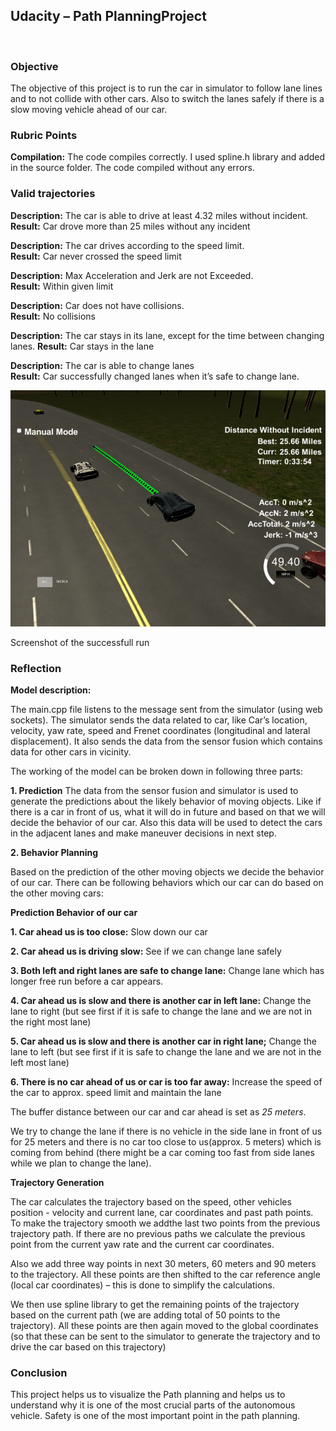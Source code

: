 ## Udacity – Path PlanningProject

 
### Objective

The objective of this project is to run the car in simulator to follow lane lines and to not collide with other cars. Also to switch the lanes safely if there is a slow moving vehicle ahead of our car.

### Rubric Points

**Compilation:** The code compiles correctly.
I used spline.h library and added in the source folder. The code compiled without any errors.

### Valid trajectories

**Description:** The car is able to drive at least 4.32 miles without incident.	
**Result:** Car drove more than 25 miles without any incident

**Description:** The car drives according to the speed limit.	
**Result:** Car never crossed the speed limit

**Description:** Max Acceleration and Jerk are not Exceeded.	
**Result:** Within given limit

**Description:** Car does not have collisions.	
**Result:** No collisions

**Description:** The car stays in its lane, except for the time between changing lanes.	
**Result:** Car stays in the lane

**Description:** The car is able to change lanes	
**Result:** Car successfully changed lanes when it’s safe to change lane.


![png](pic.png) 

Screenshot of the successfull run

### Reflection
**Model description:**

The main.cpp file listens to the message sent from the simulator (using web sockets). The simulator sends the data related to car, like Car’s location, velocity, yaw rate, speed and Frenet coordinates (longitudinal and lateral displacement). It also sends the data from the sensor fusion which contains data for other cars in vicinity.

The working of the model can be broken down in following three parts:

**1. Prediction**
The data from the sensor fusion and simulator is used to generate the predictions about the likely behavior of moving objects. Like if there is a car in front of us, what it will do in future and based on that we will decide the behavior of our car. Also this data will be used to detect the cars in the adjacent lanes and make maneuver decisions in next step.

**2. Behavior Planning**

Based on the prediction of the other moving objects we decide the behavior of our car. There can be following behaviors which our car can do based on the other moving cars:

**Prediction	Behavior of our car**

**1. Car ahead us is too close:**	Slow down our car

**2. Car ahead us is driving slow:**	See if we can change lane safely

**3. Both left and right lanes are safe to change lane:**	Change lane which has longer free run before a car appears.

**4. Car ahead us is slow and there is another car in left lane:**	Change the lane to right (but see first if it is safe to change the lane and we are not in the right most lane)

**5. Car ahead us is slow and there is another car in right lane;**	Change the lane to left (but see first if it is safe to change the lane and we are not in the left most lane)

**6. There is no car ahead of us or car is too far away:**	Increase the speed of the car to approx. speed limit and maintain the lane

The buffer distance between our car and car ahead is set as *25 meters*.

We try to change the lane if there is no vehicle in the side lane in front of us for 25 meters and there is no car too close to us(approx. 5 meters) which is coming from behind (there might be a car coming too fast from side lanes while we plan to change the lane).

**Trajectory Generation**

The car calculates the trajectory based on the speed, other vehicles position - velocity and current lane, car coordinates and past path points. To make the trajectory smooth we addthe last two points from the previous trajectory path. If there are no previous paths we calculate the previous point from the current yaw rate and the current car coordinates. 

Also we add three way points in next 30 meters, 60 meters and 90 meters to the trajectory. All these points are then shifted to the car reference angle (local car coordinates) – this is done to simplify the calculations.

We then use spline library to get the remaining points of the trajectory based on the current path (we are adding total of 50 points to the trajectory). All these points are then again moved to the global coordinates (so that these can be sent to the simulator to generate the trajectory and to drive the car based on this trajectory)

### Conclusion
This project helps us to visualize the Path planning and helps us to understand why it is one of the most crucial parts of the autonomous vehicle. Safety is one of the most important point in the path planning.
